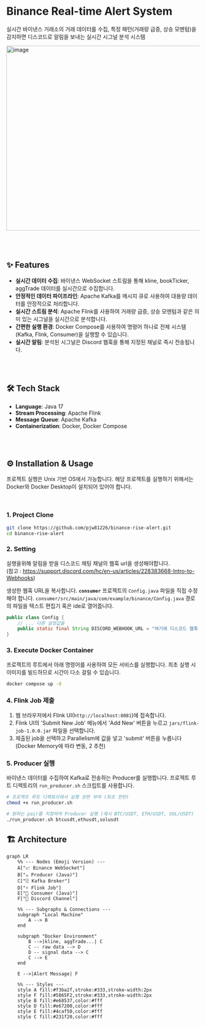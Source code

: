 # Binance Real-time Alert System 
실시간 바이낸스 거래소의 거래 데이터를 수집, 특정 패턴(거래량 급증, 상승 모멘텀)을 감지하면 디스코드로 알림을 보내는 실시간 시그널 분석 시스템

<img width="715" height="482" alt="image" src="https://github.com/user-attachments/assets/5eaf1313-579a-41f4-b250-c648b383e04b" />

   
<br><br>

## ✨ Features

* **실시간 데이터 수집**: 바이낸스 WebSocket 스트림을 통해 kline, bookTicker, aggTrade 데이터를 실시간으로 수집합니다.
* **안정적인 데이터 파이프라인**: Apache Kafka를 메시지 큐로 사용하여 대용량 데이터를 안정적으로 처리합니다.
* **실시간 스트림 분석**: Apache Flink를 사용하여 거래량 급증, 상승 모멘텀과 같은 의미 있는 시그널을 실시간으로 분석합니다.
* **간편한 실행 환경**: Docker Compose를 사용하여 명령어 하나로 전체 시스템(Kafka, Flink, Consumer)을 실행할 수 있습니다.
* **실시간 알림**: 분석된 시그널은 Discord 웹훅을 통해 지정된 채널로 즉시 전송됩니다.

<br><br>
   

## 🛠️ Tech Stack
* **Language**: Java 17
* **Stream Processing**: Apache Flink
* **Message Queue**: Apache Kafka
* **Containerization**: Docker, Docker Compose

   
<br><br>
   

## ⚙️ Installation & Usage
프로젝트 실행은 Unix 기반 OS에서 가능합니다.
해당 프로젝트를 실행하기 위해서는 Docker와 Docker Desktop이 설치되어 있어야 합니다.

<br>

### 1. Project Clone
```bash
git clone https://github.com/pjw81226/binance-rise-alert.git
cd binance-rise-alert
```


### 2. Setting
실행을위해 알림을 받을 디스코드 채팅 채널의 웹훅 url을 생성해야합니다.   
(참고 : https://support.discord.com/hc/en-us/articles/228383668-Intro-to-Webhooks)


생성한 웹훅 URL을 복사합니다.
**`consumer`** 프로젝트의 `Config.java` 파일을 직접 수정해야 합니다.
`consumer/src/main/java/com/example/binance/Config.java` 경로의 파일을 텍스트 편집기 혹은 ide로 열어줍니다.


```java
public class Config {
    // ... 다른 설정값들 
    public static final String DISCORD_WEBHOOK_URL = "여기에 디스코드 웹훅 URL을 붙여주세요."; // 경고: 이 URL은 외부에 유출되지 않도록 주의하세요.
}
```


### 3. Execute Docker Container

프로젝트의 루트에서 아래 명령어를 사용하여 모든 서비스를 실행합니다. 최초 실행 시 이미지를 빌드하므로 시간이 다소 걸릴 수 있습니다.

```bash
docker compose up -d
``` 


### 4. Flink Job 제출

1.  웹 브라우저에서 Flink UI(`http://localhost:8081`)에 접속합니다.
2.  Flink UI의 'Submit New Job' 메뉴에서 'Add New' 버튼을 누르고 `jars/flink-job-1.0.0.jar` 파일을 선택합니다.
3.  제출된 job을 선택하고 Parallelism에 값을 넣고 'submit' 버튼을 누릅니다 (Docker Memory에 따라 변동, 2 추천)


### 5. Producer 실행

바이낸스 데이터를 수집하여 Kafka로 전송하는 Producer를 실행합니다. 프로젝트 루트 디렉토리의 `run_producer.sh` 스크립트를 사용합니다.

```bash
# 프로젝트 루트 디렉토리에서 실행 권한 부여 (최초 한번)
chmod +x run_producer.sh

# 원하는 pair를 지정하여 Producer 실행 (예시 BTC/USDT, ETH/USDT, SOL/USDT)
./run_producer.sh btcusdt,ethusdt,solusdt
```


## 🏗️ Architecture

```mermaid
graph LR
    %% --- Nodes (Emoji Version) ---
    A["📈 Binance WebSocket"]
    B["☕️ Producer (Java)"]
    C["🗄️ Kafka Broker"]
    D["⚡️ Flink Job"]
    E["🔔 Consumer (Java)"]
    F["💬 Discord Channel"]

    %% --- Subgraphs & Connections ---
    subgraph "Local Machine"
        A --> B
    end

    subgraph "Docker Environment"
        B -->|kline, aggTrade...| C
        C -- raw data --> D
        D -- signal data --> C
        C --> E
    end

    E -->|Alert Message| F

    %% --- Styles ---
    style A fill:#f3ba2f,stroke:#333,stroke-width:2px
    style F fill:#5865F2,stroke:#333,stroke-width:2px
    style B fill:#e68537,color:#fff
    style D fill:#e67200,color:#fff
    style E fill:#4caf50,color:#fff
    style C fill:#231f20,color:#fff
```


